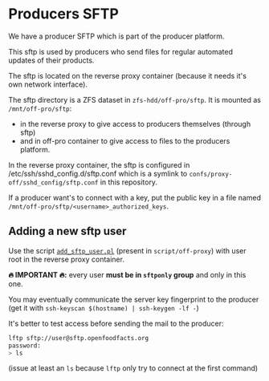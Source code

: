 # Producers SFTP

We have a producer SFTP which is part of the producer platform.

This sftp is used by producers who send files for regular automated updates of their products.

The sftp is located on the reverse proxy container (because it needs it's own network interface).

The sftp directory is a ZFS dataset in `zfs-hdd/off-pro/sftp`.
It is mounted as `/mnt/off-pro/sftp`:
* in the reverse proxy to give access to producers themselves (through sftp)
* and in off-pro container to give access to files to the producers platform.

In the reverse proxy container, the sftp is configured in /etc/ssh/sshd_config.d/sftp.conf which is a symlink to `confs/proxy-off/sshd_config/sftp.conf` in this repository.

If a producer want's to connect with a key, put the public key in a file named `/mnt/off-pro/sftp/<username>_authorized_keys`.

## Adding a new sftp user

Use the script [`add_sftp_user.pl`](../scripts/off1/add_sftp_user.pl) (present in `script/off-proxy`) with user root in the reverse proxy container.

**:fire: IMPORTANT :fire::** every user **must be in `sftponly` group** and only in this one.

You may eventually communicate the server key fingerprint to the producer 
(get it with `ssh-keyscan $(hostname) | ssh-keygen -lf -`)

It's better to test access before sending the mail to the producer:

```bash
lftp sftp://user@sftp.openfoodfacts.org
password:
> ls
```

(issue at least an `ls` because `lftp` only try to connect at the first command)
